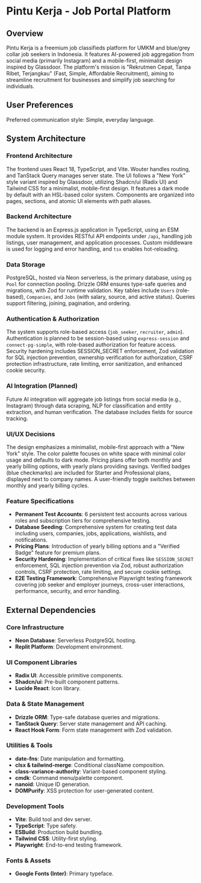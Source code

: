 # Pintu Kerja - Job Portal Platform

## Overview
Pintu Kerja is a freemium job classifieds platform for UMKM and blue/grey collar job seekers in Indonesia. It features AI-powered job aggregation from social media (primarily Instagram) and a mobile-first, minimalist design inspired by Glassdoor. The platform's mission is "Rekrutmen Cepat, Tanpa Ribet, Terjangkau" (Fast, Simple, Affordable Recruitment), aiming to streamline recruitment for businesses and simplify job searching for individuals.

## User Preferences
Preferred communication style: Simple, everyday language.

## System Architecture

### Frontend Architecture
The frontend uses React 18, TypeScript, and Vite. Wouter handles routing, and TanStack Query manages server state. The UI follows a "New York" style variant inspired by Glassdoor, utilizing Shadcn/ui (Radix UI) and Tailwind CSS for a minimalist, mobile-first design. It features a dark mode by default with an HSL-based color system. Components are organized into pages, sections, and atomic UI elements with path aliases.

### Backend Architecture
The backend is an Express.js application in TypeScript, using an ESM module system. It provides RESTful API endpoints under `/api`, handling job listings, user management, and application processes. Custom middleware is used for logging and error handling, and `tsx` enables hot-reloading.

### Data Storage
PostgreSQL, hosted via Neon serverless, is the primary database, using `pg Pool` for connection pooling. Drizzle ORM ensures type-safe queries and migrations, with Zod for runtime validation. Key tables include `Users` (role-based), `Companies`, and `Jobs` (with salary, source, and active status). Queries support filtering, joining, pagination, and ordering.

### Authentication & Authorization
The system supports role-based access (`job_seeker`, `recruiter`, `admin`). Authentication is planned to be session-based using `express-session` and `connect-pg-simple`, with role-based authorization for feature access. Security hardening includes SESSION_SECRET enforcement, Zod validation for SQL injection prevention, ownership verification for authorization, CSRF protection infrastructure, rate limiting, error sanitization, and enhanced cookie security.

### AI Integration (Planned)
Future AI integration will aggregate job listings from social media (e.g., Instagram) through data scraping, NLP for classification and entity extraction, and human verification. The database includes fields for source tracking.

### UI/UX Decisions
The design emphasizes a minimalist, mobile-first approach with a "New York" style. The color palette focuses on white space with minimal color usage and defaults to dark mode. Pricing plans offer both monthly and yearly billing options, with yearly plans providing savings. Verified badges (blue checkmarks) are included for Starter and Professional plans, displayed next to company names. A user-friendly toggle switches between monthly and yearly billing cycles.

### Feature Specifications
- **Permanent Test Accounts**: 6 persistent test accounts across various roles and subscription tiers for comprehensive testing.
- **Database Seeding**: Comprehensive system for creating test data including users, companies, jobs, applications, wishlists, and notifications.
- **Pricing Plans**: Introduction of yearly billing options and a "Verified Badge" feature for premium plans.
- **Security Hardening**: Implementation of critical fixes like `SESSION_SECRET` enforcement, SQL injection prevention via Zod, robust authorization controls, CSRF protection, rate limiting, and secure cookie settings.
- **E2E Testing Framework**: Comprehensive Playwright testing framework covering job seeker and employer journeys, cross-user interactions, performance, security, and error handling.

## External Dependencies

### Core Infrastructure
- **Neon Database**: Serverless PostgreSQL hosting.
- **Replit Platform**: Development environment.

### UI Component Libraries
- **Radix UI**: Accessible primitive components.
- **Shadcn/ui**: Pre-built component patterns.
- **Lucide React**: Icon library.

### Data & State Management
- **Drizzle ORM**: Type-safe database queries and migrations.
- **TanStack Query**: Server state management and API caching.
- **React Hook Form**: Form state management with Zod validation.

### Utilities & Tools
- **date-fns**: Date manipulation and formatting.
- **clsx & tailwind-merge**: Conditional className composition.
- **class-variance-authority**: Variant-based component styling.
- **cmdk**: Command menu/palette component.
- **nanoid**: Unique ID generation.
- **DOMPurify**: XSS protection for user-generated content.

### Development Tools
- **Vite**: Build tool and dev server.
- **TypeScript**: Type safety.
- **ESBuild**: Production build bundling.
- **Tailwind CSS**: Utility-first styling.
- **Playwright**: End-to-end testing framework.

### Fonts & Assets
- **Google Fonts (Inter)**: Primary typeface.